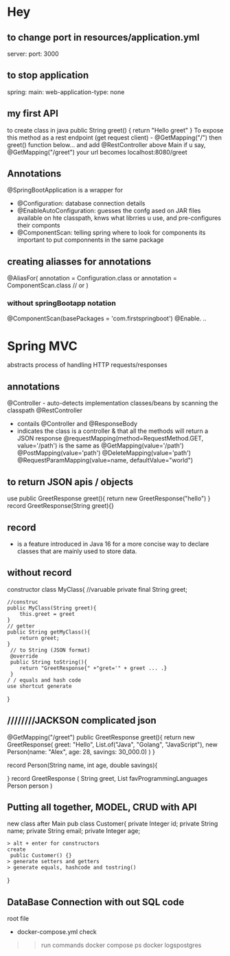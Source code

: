 # Hey

## to change port in resources/application.yml
server:
  port: 3000
## to stop application
spring:
  main: 
     web-application-type: none

## my first API
to create class in java
public String greet() {
    return "Hello greet"
}
To expose this method as a rest endpoint (get request client) -
@GetMapping("/")
then  greet()  function below...
and add @RestController above Main 
if u say, @GetMapping("/greet")
your url becomes localhost:8080/greet

## Annotations
@SpringBootApplication
is a wrapper for 
- @Configuration: database connection details
- @EnableAutoConfiguration: guesses the confg ased on JAR files available on  hte classpath, knws what librries u use, and pre-configures their componts
- @ComponentScan: telling spring where to look for components
its important to put componnents in the same package

## creating aliasses for annotations
@AliasFor(
    annotation = Configuration.class
    or
    annotation = ComponentScan.class // or 
)
### without springBootapp notation
@ComponentScan(basePackages  = 'com.firstspringboot')
@Enable. ..  

# Spring MVC
abstracts process of handling HTTP requests/responses
## annotations
@Controller - auto-detects implementation classes/beans by scanning the classpath
@RestController 
- contails @Controller and @ResponseBody 
- indicates the class is  a controller & that all the methods will return a JSON response
@requestMapping(method=RequestMethod.GET, value='/path')  is the same as @GetMapping(value='/path')
@PostMapping(value='path')
@DeleteMapping(value='path')
@RequestParamMapping(value=name, defaultValue="world")

## to return JSON apis / objects
use 
public GreetResponse greet(){
    return new GreetResponse("hello")
}
record GreetResponse(String greet){}
## record 
-  is a feature introduced in Java 16 for a more concise way to declare classes that are mainly used to store data.
## without record
constructor
class MyClass{
   //varuable
    private final String greet;

    //construc
    public MyClass(String greet){
        this.greet = greet
    }
    // getter
    public String getMyClass(){
        return greet;
    }
     // to String (JSON format)
     @override
     public String toString(){
        return "GreetResponse{" +"gret='" + greet ... .}
     }
    / / equals and hash code
    use shortcut generate
}
## ////////JACKSON complicated json
@GetMapping("/greet")
public GreetResponse greet(){
    return new GreetResponse(
        greet: "Hello",
        List.of("Java", "Golang", "JavaScript"),
        new Person(name: "Alex", age: 28, savings: 30_000.0)
    )
}

record Person(String name, int age, double savings){

}
record GreetResponse (
    String greet,
    List<String> favProgrammingLanguages
    Person person
)

## Putting all together, MODEL, CRUD with API
new class after Main
pub class Customer{
    private Integer id;
    private String name;
    private String email;
    private Integer age; 
    
    > alt + enter for constructors
    create
     public Customer() {}
    > generate setters and getters
    > generate equals, hashcode and tostring()
}
## DataBase Connection with out SQL code
root file
+ docker-compose.yml
check 
>> run
commands
>> docker compose ps
>> docker logspostgres

>> 
>>

>> 
>>

## 

>> 
>>

>> 
>>

## 

>> 
>>

>> 
>>

## 

>> 
>>

>> 
>>


## 

>> 
>>

>> 
>>

## 

>> 
>>

>> 
>>

## 
## 

## 
## 
## 
## 

## 
## 
## 
